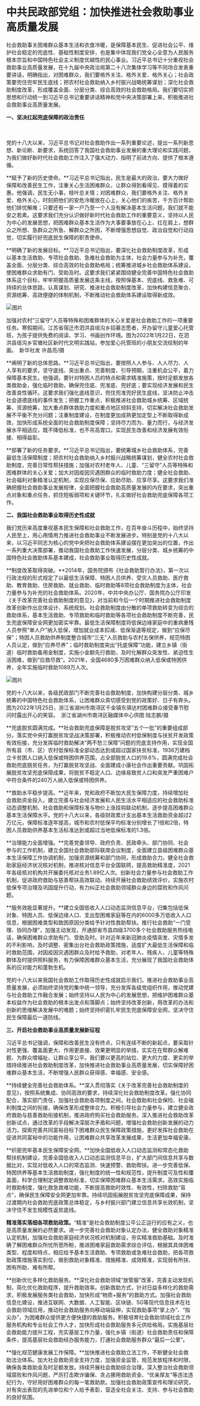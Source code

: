 # 中共民政部党组：加快推进社会救助事业高质量发展

社会救助事关困难群众基本生活和衣食冷暖，是保障基本民生、促进社会公平、维护社会稳定的兜底性、基础性制度安排，也是集中体现我们党全心全意为人民服务根本宗旨和中国特色社会主义制度优越性的民心事业。习近平总书记十分重视社会救助事业高质量发展，在十九届中央政治局第二十八次集体学习等不同场合发表重要讲话，明确指出，对困难群众，我们要格外关注、格外关爱、格外关心；社会政策要兜住兜牢民生底线；把农村社会救助纳入乡村振兴战略统筹谋划；深化社会救助制度改革，形成覆盖全面、分层分类、综合高效的社会救助格局。我们要切实把思想和行动统一到习近平总书记重要讲话精神和党中央决策部署上来，积极推进社会救助事业高质量发展。



**一、坚决扛起兜底保障的政治责任**

　

党的十八大以来，习近平总书记对社会救助作出一系列重要论述，提出一系列新思想、新论断、新要求，系统回答了我国社会救助事业发展的重大理论和实践问题，为我们做好新时代社会救助工作注入了强大动力、指明了前进方向、提供了根本遵循。



**赋予了新的历史使命。**习近平总书记指出，民生是最大的政治，要大力做好保障和改善民生工作，注重关心生活困难群众，让群众得到看得见、摸得着的实惠。他强调，民生无小事，枝叶总关情；对困难群众，我们要格外关注、格外关爱、格外关心，时刻把他们的安危冷暖放在心上，关心他们的疾苦，千方百计帮助他们排忧解难；只要还有一家一户乃至一个人没有解决基本生活问题，我们就不能安之若素。这要求我们充分认识做好新时代社会救助工作的重要意义，坚持以人民为中心的发展思想，把困难群众基本生活作为大事要事放在心上、扛在肩上，想群众之所想、急群众之所急、解群众之所困，不断增强思想自觉、政治自觉和行动自觉，切实履行好兜底民生保障的职责使命。



**明确了新的发展目标。**习近平总书记指出，要深化社会救助制度改革，形成以基本生活救助、专项社会救助、急难社会救助为主体，社会力量参与为补充，覆盖全面、分层分类、综合高效的社会救助格局；统筹推进城乡社会救助体系建设，使困难群众求助有门、受助及时。这要求我们紧紧围绕健全完善中国特色社会救助体系这个目标，牢牢把握高质量发展这条主线，按照保基本、兜底线、救急难、可持续的总体思路，认真谋划、研究、推进社会救助制度改革，加快构建信息聚合、资源统筹、高效便捷的体制机制，不断推动社会救助体系建设取得新成效。



![图片](https://mmbiz.qpic.cn/mmbiz_jpg/ibNBRw8hibzQkLVySP7gKSQehV9Jwcmp03M2koWJiaPuiaNGdsH9SA9d4WaEOFvlPhVKmmNBq9DMtxKUM1m0vtn59Q/640?wx_fmt=jpeg&wxfrom=5&wx_lazy=1&wx_co=1)

加强对农村“三留守”人员等特殊和困难群体的关心关爱是社会救助工作的一项重要任务。寒假期间，江苏省宿迁市泗洪县瑶沟乡招募志愿者，开办留守儿童爱心托管班，为孩子提供免费的阅读、学习、书画创作环境。图为2022年1月22日，在泗洪县瑶沟乡官塘社区新时代文明实践站，参加爱心托管班的小朋友交流绘制的年画。　新华社发 许昌亮/摄



**阐明了新的总体思路。**习近平总书记指出，要按照人人参与、人人尽力、人人享有的要求，坚守底线、突出重点、完善制度、引导预期，注重机会公平，着力保障基本民生。他强调，要针对特困人员的特点和需求精准施策，按时足额发放各类救助金，强化临时救助，确保兜住底、兜准底、兜好底；要实现经济发展和民生改善良性循环。这要求我们强化底线意识，兜住兜准兜好民生底线，坚决防止冲击社会道德底线的事件发生；把握工作重点，积极推进社会救助城乡统筹、区域统筹、资源统筹，加大重点群体救助力度和重点地区倾斜支持，切实解决社会救助发展不平衡不充分问题；注重制度建设，在制度更加成熟更加定型上不断取得新成效，加快形成系统全面的社会救助制度保障；坚持尽力而为、量力而行，与经济发展水平相适应，既不降低标准，也不吊高胃口，实现民生改善和经济发展有效衔接、相得益彰。



**部署了新的任务要求。**习近平总书记指出，要统筹城乡社会救助体系，完善最低生活保障制度；把农村社会救助纳入乡村振兴战略统筹谋划，健全农村社会救助制度，完善日常性帮扶措施；加强对农村老年人、儿童、“三留守”人员等特殊和困难群体的关心关爱；加大对因疫因灾遇困群众的临时救助力度；健全社会救助、社会福利对象精准认定机制，实现应保尽保、应助尽助、应享尽享。这要求我们准确把握社会救助事业发展规律，全面把握社会救助高质量发展的内在要求，突出重点对象和重点任务，抓住短板弱项和关键环节，扎实做好社会救助兜底保障各项工作。



**二、我国社会救助事业取得历史性成就**



我们党历来高度重视基本民生保障和社会救助工作，在百年奋斗历程中，始终坚持人民至上，用心用情用力推进社会救助事业不断发展进步。特别是党的十八大以来，以习近平同志为核心的党中央把社会救助体系建设摆在更加突出的位置，作出一系列重大决策部署，推动我国社会救助工作快速发展，分层分类、城乡统筹的中国特色社会救助体系基本建成，社会救助事业取得历史性成就。



**制度改革取得突破。**2014年，国务院颁布《社会救助暂行办法》，第一次以行政法规的形式规定了以最低生活保障、特困人员供养、受灾人员救助、医疗救助、教育救助、住房救助、就业救助、临时救助等8项社会救助制度为主体，社会力量参与为补充的社会救助体系。2020年，中共中央办公厅、国务院办公厅印发《关于改革完善社会救助制度的意见》，对当前和今后一个时期推进社会救助制度改革创新作出总体设计、系统规划。社会救助制度由分散的单项救助转变为综合的救助体系，基本生活救助、专项救助和临时救助等各项社会救助制度不断完善，民生兜底保障安全网更加密实牢靠。最低生活保障制度将低保边缘家庭中的重病重残人员参照“单人户”纳入低保，增加就业成本扣减、低保渐退等规定，做到“应保尽保”；特困人员救助供养制度整合城市“三无”人员救助与农村五保供养，规范特困人员认定，做到“应养尽养”；临时救助制度突出“托底保障”功能，建立乡镇（街道）临时救助备用金制度，实施小金额先行救助，及时化解群众突发性、紧迫性生活困难，做到“应救尽救”。2021年，全国4680多万困难群众纳入低保或特困供养，全年实施临时救助1089万人次。



![图片](https://mmbiz.qpic.cn/mmbiz_jpg/ibNBRw8hibzQkLVySP7gKSQehV9Jwcmp03Cz2A9YZlvd8Lwz7VsR9lE4levYck506oRuaLYXTaXNV3kQFVriazOqg/640?wx_fmt=jpeg&wxfrom=5&wx_lazy=1&wx_co=1)

党的十八大以来，各级民政部门不断完善社会救助制度，加快构建分层分类、城乡统筹的中国特色社会救助体系，让困难群众真切感受到党的政策好、日子有奔头。图为2022年1月25日，浙江省湖州市南浔区千金镇东驿达村困难群众接受春节慰问时露出开心的笑容。　浙江省湖州市南浔区融媒体中心供图 陆志鹏/摄



**兜底脱贫圆满完成。**社会救助兜底保障是脱贫攻坚“五个一批”的重要组成部分。落实党中央打赢脱贫攻坚战决策部署，积极推动农村低保制度与扶贫开发政策有效衔接，充分发挥临时救助解决“两不愁三保障”问题的兜底支持作用，实现全国所有县（市、区）农村低保标准全部动态达到或超过国家扶贫标准，1936万建档立卡贫困人口纳入低保或特困供养范围，占全部脱贫人口的19.6%，圆满完成社会救助兜底脱贫任务，为打赢脱贫攻坚战、全面建成小康社会作出重要贡献。巩固拓展脱贫攻坚兜底保障成果，将脱贫不稳定人口、边缘易致贫人口和突发严重困难户中符合条件的240万人纳入低保或特困供养。



**救助水平稳步提高。**近年来，党和政府不断加大民生保障力度，持续增加社会救助资金投入，建立完善与社会经济发展和人民生活水平相适应的社会救助标准动态调整机制、社会救助和保障标准与物价上涨挂钩联动机制，逐步提高困难群众基本生活保障水平。党的十八大以来，各级财政累计支出基本生活救助资金超过2万亿元，保障标准逐年提高，城市和农村低保平均标准分别增长了1倍和2倍，特困人员救助供养基本生活标准达到或超过当地低保标准的1.3倍。



**治理能力全面增强。**完善党委领导、政府负责、民政牵头、部门协同、社会参与的工作机制，建立全国社会救助部际联席会议制度，全面建立县级困难群众基本生活保障工作协调机制，加强资源统筹和部门协同，形成救助合力。健全社会救助家庭经济状况核对机制，推进核对信息平台全国联网，提高救助精准度，2021年各级核对机构共开展委托核对业务1.89亿人次。创新社会力量参与社会救助工作机制，促进政府救助与慈善帮扶高效联动。持续开展社会救助绩效评价，实施农村低保专项治理及巩固提升行动，有力纠正社会救助领域群众身边的腐败和作风问题。



**服务效能显著提升。**建立全国低收入人口动态监测信息平台，归集包括低保对象、特困人员、低保边缘人口、支出型困难家庭等在内的6000多万低收入人口信息，根据困难类型和致困原因分类给予针对性救助帮扶。推行社会救助“一门受理、协同办理”，加强主动发现，开通部省市县四级3700多个社会救助服务热线电话，确保困难群众求助有门、受助及时。针对近年来新冠肺炎疫情突发、灾情多发的不利影响，及时调整、密集出台社会救助政策措施，适度扩大最低生活保障和临时救助范围，对因疫因灾遇困群众及时给予救助，对老年人、残疾人、儿童等特殊群体及时提供照料服务，有力保障困难群众基本生活，充分展现了我国社会救助体系的应对能力和蓬勃生机。



党的十八大以来我国社会救助工作取得历史性成就启示我们，推进社会救助事业高质量发展，必须始终坚持党的集中统一领导，充分发挥各级党组织作用，推动党建与社会救助工作融合发展；始终坚持以人民为中心的发展思想，把维护困难群众基本权益作为社会救助的根本出发点和落脚点；始终坚持改革创新，用改革的办法和创新的思维解决发展中的难题；始终坚持织密扎牢民生兜底保障安全网，坚决守住民生保障最后一道防线。



**三、开启社会救助事业高质量发展新征程**



习近平总书记强调，保障和改善民生没有终点，只有连续不断的新起点，要采取针对性更强、覆盖面更大、作用更直接、效果更明显的举措，实实在在帮群众解难题、为群众增福祉、让群众享公平。我们要以更高的站位、更大的力度、更实的举措持续推进社会救助制度改革，加快推进社会救助事业高质量发展，切实保障好困难群众基本生活，不断增强人民群众获得感、幸福感、安全感。



**持续健全完善社会救助体系。**深入贯彻落实《关于改革完善社会救助制度的意见》，按照系统集成、协同高效的要求，持续深化社会救助制度改革。强化协同配合，落实部门责任，加强社会救助各项制度之间，社会救助和社会保险、社会福利制度之间的衔接，确保改革形成整体合力。积极引导社会力量参与，建立健全政府救助与慈善救助衔接机制，推进政府购买社会救助服务。深入推进社会救助改革创新试点，通过改革的手段解决深层次矛盾和问题，增强社会救助创新发展的动力活力。探索完善共同富裕目标下困难群众民生保障政策措施，更好发挥社会救助在促进共同富裕中的功能作用，让困难群众共享改革发展成果，生活更加幸福安康。



**织密兜牢基本民生保障安全网。**加快全国低收入人口动态监测和常态化救助帮扶机制建设，完善全国低收入人口动态监测信息平台，扩大部门间信息共享与数据比对，实现对低收入人口的常态监测、快速预警、救助帮扶。进一步完善低保、特困供养等基本生活救助制度，强化制度的统一性和规范性，提升制度可及性和覆盖面，科学合理制定调整救助标准，切实保障困难群众基本生活需求。高效实施临时救助制度，强化救急救难功能，不断提高救助时效性、有效性，扫除救助“盲点”，确保民生保障安全网更加牢靠。持续巩固拓展脱贫攻坚兜底保障成果，保持过渡期内社会救助兜底政策总体稳定，与乡村振兴部门建立信息共享长效机制，坚决守住不发生规模性返贫底线。



**精准落实落细各项救助政策。**“精准”是社会救助制度公平公正运行的应有之义，也是高质量发展的必然要求。进一步完善社会救助对象认定办法，健全救助对象精准认定机制，加强社会救助家庭经济状况核对机制建设，夯实精准救助基础。及时准确了解困难群众所忧所思所盼，推进困难家庭救助需求综合评估，根据其具体困难类型、程度和特点，相应给予基本生活救助、专项救助或急难社会救助，把各项救助政策措施落实到位，做到救助对象精准、措施精准、成效精准，实现弱有所扶、困有所助、难有所帮。



**创新优化多样化救助服务。**深化社会救助领域“放管服”改革，完善主动发现机制，简化优化救助程序，提升救助效率。创新救助方式，针对日益多样化的救助需求，积极发展服务类社会救助，加快形成“物质+服务”的救助方式。加强社会救助信息化建设，推进互联网、大数据、人工智能、区块链、5G等现代信息技术在社会救助领域应用，推动社会救助服务向移动端延伸，实现救助事项“掌上办”、“指尖办”，为困难群众提供更方便快捷的救助服务。积极培育社会救助领域社会工作服务机构和专业社会工作人才，加快形成社会救助服务多元供给格局。实施基层社会救助能力提升工程，充实基层工作力量，强化乡镇（街道）社会救助责任和保障条件，提高基层社会救助经办服务能力，打通社会救助服务群众“最后一公里”。



**强化规范健康发展工作保障。**加快推进社会救助立法工作，不断健全社会救助法治体系。加大社会救助资金支持力度，加强资金监管，规范发放程序和时限，确保各类救助金及时足额发放。持续开展社会救助综合治理，深入整治社会救助领域腐败和作风问题，严厉打击欺诈骗保、贪占挪用救助资金、“优亲厚友”等违法违纪行为，守好用好困难群众的每一笔救助款。加强社会救助政策宣传和理论研究，对有突出表现的先进单位和个人给予表彰，营造全社会关注、支持、参与社会救助的良好氛围。